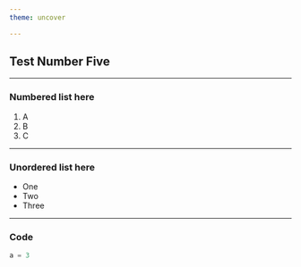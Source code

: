 ```yaml
---
theme: uncover

---
```

## Test Number Five

---
### Numbered list here

 1. A
 2. B
 3. C

---
### Unordered list here

 * One
 * Two
 * Three

---
### Code

```elixir
a = 3
```
